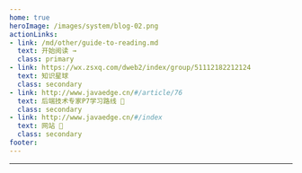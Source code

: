 ```yaml
---
home: true
heroImage: /images/system/blog-02.png
actionLinks:
- link: /md/other/guide-to-reading.md
  text: 开始阅读 →
  class: primary
- link: https://wx.zsxq.com/dweb2/index/group/51112182212124
  text: 知识星球
  class: secondary  
- link: http://www.javaedge.cn/#/article/76
  text: 后端技术专家P7学习路线 👣
  class: secondary   
- link: http://www.javaedge.cn/#/index
  text: 网站 💐
  class: secondary 
footer:  
---
```


---
